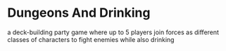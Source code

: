 # Dungeons And Drinking
a deck-building party game where up to 5 players join forces as different classes of characters to fight enemies while also drinking
